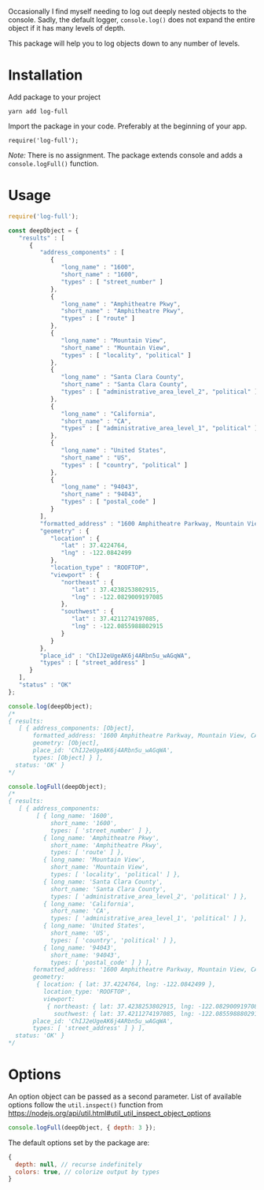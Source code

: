 Occasionally I find myself needing to log out deeply nested objects to the console. Sadly, the default logger, `console.log()` does not expand the entire object if it has many levels of depth.

This package will help you to log objects down to any number of levels.

# Installation
Add package to your project

`yarn add log-full`


Import the package in your code. Preferably at the beginning of your app.

`require('log-full');`

_Note:_ There is no assignment. The package extends console and adds a `console.logFull()` function.

# Usage
```javascript
require('log-full');

const deepObject = {
   "results" : [
      {
         "address_components" : [
            {
               "long_name" : "1600",
               "short_name" : "1600",
               "types" : [ "street_number" ]
            },
            {
               "long_name" : "Amphitheatre Pkwy",
               "short_name" : "Amphitheatre Pkwy",
               "types" : [ "route" ]
            },
            {
               "long_name" : "Mountain View",
               "short_name" : "Mountain View",
               "types" : [ "locality", "political" ]
            },
            {
               "long_name" : "Santa Clara County",
               "short_name" : "Santa Clara County",
               "types" : [ "administrative_area_level_2", "political" ]
            },
            {
               "long_name" : "California",
               "short_name" : "CA",
               "types" : [ "administrative_area_level_1", "political" ]
            },
            {
               "long_name" : "United States",
               "short_name" : "US",
               "types" : [ "country", "political" ]
            },
            {
               "long_name" : "94043",
               "short_name" : "94043",
               "types" : [ "postal_code" ]
            }
         ],
         "formatted_address" : "1600 Amphitheatre Parkway, Mountain View, CA 94043, USA",
         "geometry" : {
            "location" : {
               "lat" : 37.4224764,
               "lng" : -122.0842499
            },
            "location_type" : "ROOFTOP",
            "viewport" : {
               "northeast" : {
                  "lat" : 37.4238253802915,
                  "lng" : -122.0829009197085
               },
               "southwest" : {
                  "lat" : 37.4211274197085,
                  "lng" : -122.0855988802915
               }
            }
         },
         "place_id" : "ChIJ2eUgeAK6j4ARbn5u_wAGqWA",
         "types" : [ "street_address" ]
      }
   ],
   "status" : "OK"
};

console.log(deepObject);
/*
{ results:
   [ { address_components: [Object],
       formatted_address: '1600 Amphitheatre Parkway, Mountain View, CA 94043, USA',
       geometry: [Object],
       place_id: 'ChIJ2eUgeAK6j4ARbn5u_wAGqWA',
       types: [Object] } ],
  status: 'OK' }
*/

console.logFull(deepObject);
/*
{ results:
   [ { address_components:
        [ { long_name: '1600',
            short_name: '1600',
            types: [ 'street_number' ] },
          { long_name: 'Amphitheatre Pkwy',
            short_name: 'Amphitheatre Pkwy',
            types: [ 'route' ] },
          { long_name: 'Mountain View',
            short_name: 'Mountain View',
            types: [ 'locality', 'political' ] },
          { long_name: 'Santa Clara County',
            short_name: 'Santa Clara County',
            types: [ 'administrative_area_level_2', 'political' ] },
          { long_name: 'California',
            short_name: 'CA',
            types: [ 'administrative_area_level_1', 'political' ] },
          { long_name: 'United States',
            short_name: 'US',
            types: [ 'country', 'political' ] },
          { long_name: '94043',
            short_name: '94043',
            types: [ 'postal_code' ] } ],
       formatted_address: '1600 Amphitheatre Parkway, Mountain View, CA 94043, USA',
       geometry:
        { location: { lat: 37.4224764, lng: -122.0842499 },
          location_type: 'ROOFTOP',
          viewport:
           { northeast: { lat: 37.4238253802915, lng: -122.0829009197085 },
             southwest: { lat: 37.4211274197085, lng: -122.0855988802915 } } },
       place_id: 'ChIJ2eUgeAK6j4ARbn5u_wAGqWA',
       types: [ 'street_address' ] } ],
  status: 'OK' }
*/
```

# Options

An option object can be passed as a second parameter. List of available options follow the `util.inspect()` function from https://nodejs.org/api/util.html#util_util_inspect_object_options

```javascript
console.logFull(deepObject, { depth: 3 });
```

The default options set by the package are:

```javascript
{
  depth: null, // recurse indefinitely
  colors: true, // colorize output by types
}
```
